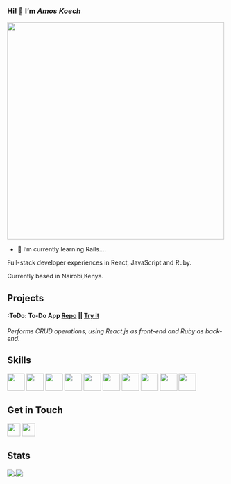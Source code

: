 ### Hi! 👋 I’m _Amos Koech_
<img src="https://camo.githubusercontent.com/cae12fddd9d6982901d82580bdf321d81fb299141098ca1c2d4891870827bf17/68747470733a2f2f6d69726f2e6d656469756d2e636f6d2f6d61782f313336302f302a37513379765349765f7430696f4a2d5a2e676966" alt="" width="500">


- 🌱 I’m currently learning Rails....

Full-stack developer experiences in React, JavaScript and Ruby.

Currently based in Nairobi,Kenya. 

## **Projects**

#### :ToDo: **To-Do App** [Repo](https://github.com/koechronix/To-Do-App) || [Try it](https://phase-3-frontend-xi.vercel.app/)
_Performs CRUD operations, using React.js as front-end and Ruby as back-end._

## **Skills**

<p float="left">
<img src="https://cdn.jsdelivr.net/gh/devicons/devicon/icons/react/react-original.svg" width="40" height="40">
<img src="https://cdn.jsdelivr.net/gh/devicons/devicon/icons/rails/rails-original-wordmark.svg" width="40" height="40">
<img src="https://cdn.jsdelivr.net/gh/devicons/devicon/icons/javascript/javascript-original.svg" width="40" height="40">
<img src="https://cdn.jsdelivr.net/gh/devicons/devicon/icons/html5/html5-original.svg" width="40" height="40">
<img src="https://cdn.jsdelivr.net/gh/devicons/devicon/icons/css3/css3-original.svg" width="40" height="40">
<img src="https://cdn.jsdelivr.net/gh/devicons/devicon/icons/vscode/vscode-original.svg" width="40" height="40">
<img src="https://cdn.jsdelivr.net/gh/devicons/devicon/icons/heroku/heroku-original.svg" width="40" height="40">
<img src="https://cdn.jsdelivr.net/gh/devicons/devicon/icons/postgresql/postgresql-original.svg" width="40" height="40">
<img src="https://cdn.jsdelivr.net/gh/devicons/devicon/icons/sqlite/sqlite-original.svg" width="40" height="40">
<img src="https://cdn.jsdelivr.net/gh/devicons/devicon/icons/git/git-original.svg" width="40" height="40">
</p>

## **Get in Touch**
<p float="left">
 <a href="https://www.linkedin.com/in/amos-koech-3b2310212/" target="blank"><img src="https://cdn.jsdelivr.net/gh/devicons/devicon/icons/linkedin/linkedin-original.svg" height="30" width="30" /></a>
<a href="https://medium.com/@amoskoech016" target="blank"><img src="https://www.svgrepo.com/show/354057/medium-icon.svg" height="30" width="30" /></a>
</p>

## **Stats**
<a href="https://github-readme-stats.vercel.app/api?username=koechronix&show_icons=true&theme=radical">
  <img align="center" src="https://github-readme-stats.vercel.app/api?username=koechronix&show_icons=true&theme=radical" />
</a>
<a href="https://github-readme-stats.vercel.app/api/top-langs/?username=koechronix&layout=compact&theme=radical">
  <img align="center" src="https://github-readme-stats.vercel.app/api/top-langs/?username=koechronix&layout=compact&theme=radical" />
</a>
